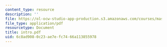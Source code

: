 ```yaml
---
content_type: resource
description: ''
file: https://ol-ocw-studio-app-production.s3.amazonaws.com/courses/mas-666-developmental-entrepreneurship-fall-2003/6c8ad9080c23ae7efc7466a113855978_intro.pdf
file_type: application/pdf
resourcetype: Document
title: intro.pdf
uid: 6c8ad908-0c23-ae7e-fc74-66a113855978
---
```

